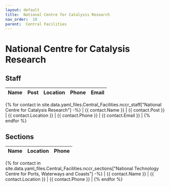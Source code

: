 ```yaml
---
layout: default
title:  National Centre for Catalysis Research
nav_order:  19
parent:  Central Facilities
---
```




# National Centre for Catalysis Research




## Staff


| Name | Post | Location | Phone | Email |
| --- | --- | --- | --- | --- |
{% for contact in site.data.yaml_files.Central_Facilities.nccr_staff["National Centre for Catalysis Research"] -%}
| {{ contact.Name }} | {{ contact.Post }} | {{ contact.Location }} | {{ contact.Phone }} | {{ contact.Email }} |
{% endfor %}


## Sections 


| Name | Location | Phone |
| --- | --- | --- |
{% for contact in site.data.yaml_files.Central_Facilities.nccr_sections["National Technology Centre for Ports, Waterways and Coasts"] -%}
| {{ contact.Name }} | {{ contact.Location }} | {{ contact.Phone }} |
{% endfor %}
